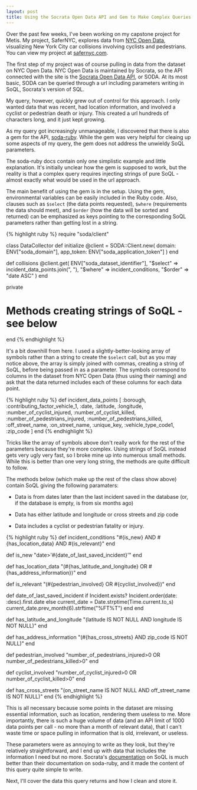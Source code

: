 ```yaml
---
layout: post
title: Using the Socrata Open Data API and Gem to Make Complex Queries
---
```


Over the past few weeks, I've been working on my capstone project for Metis. My project, SaferNYC, explores data from [NYC Open Data](https://nycopendata.socrata.com/NYC-BigApps/NYPD-Motor-Vehicle-Collisions/h9gi-nx95?), visualizing New York City car collisions involving cyclists and pedestrians. You can view my project at [safernyc.com](http://safernyc.com).

The first step of my project was of course pulling in data from the dataset on NYC Open Data. NYC Open Data is maintained by Socrata, so the API connected with the site is the [Socrata Open Data API](http://dev.socrata.com/consumers/getting-started.html), or SODA. At its most basic, SODA can be queried through a url including parameters writing in SoQL, Socrata's version of SQL.

My query, however, quickly grew out of control for this approach. I only wanted data that was recent, had location information, and involved a cyclist or pedestrian death or injury. This created a url hundreds of characters long, and it just kept growing.

As my query got increasingly unmanageable, I discovered that there is also a gem for the API, [soda-ruby](https://github.com/socrata/soda-ruby). While the gem was very helpful for cleaing up some aspects of my query, the gem does not address the unwieldy SoQL parameters.

The soda-ruby docs contain only one simplistic example and little explanation. It's initially unclear how the gem is supposed to work, but the reality is that a complex query requires injecting strings of pure SoQL - almost exactly what would be used in the url approach.

The main benefit of using the gem is in the setup. Using the gem, environmental variables can be easily included in the Ruby code. Also, clauses such as `$select` (the data points requested), `$where` (requirements the data should meet), and `$order` (how the data will be sorted and returned) can be emphasized as keys pointing to the corresponding SoQL parameters rather than getting lost in a string.

{% highlight ruby %}
require "soda/client"

class DataCollector
  def initialize
    @client = SODA::Client.new(
      domain: ENV["soda_domain"],
      app_token: ENV["soda_application_token"]
    )
  end

  def collisions
    @client.get(
      ENV["soda_dataset_identifier"],
      "$select" => incident_data_points.join(", "),
      "$where" => incident_conditions,
      "$order" => "date ASC"
    )
  end

  private

  # Methods creating strings of SoQL - see below
end
{% endhighlight %}

It's a bit downhill from here. I used a slightly-better-looking array of symbols rather than a string to create the `$select` call, but as you may notice above, the array is simply joined with commas, creating a string of SoQL, before being passed in as a parameter. The symbols correspond to columns in the dataset from NYC Open Data (thus using their naming) and ask that the data returned includes each of these columns for each data point.

{% highlight ruby %}
def incident_data_points
  [
    :borough,
    :contributing_factor_vehicle_1,
    :date,
    :latitude,
    :longitude,
    :number_of_cyclist_injured,
    :number_of_cyclist_killed,
    :number_of_pedestrians_injured,
    :number_of_pedestrians_killed,
    :off_street_name,
    :on_street_name,
    :unique_key,
    :vehicle_type_code1,
    :zip_code
  ]
end
{% endhighlight %}

Tricks like the array of symbols above don't really work for the rest of the parameters because they're more complex. Using strings of SoQL instead gets very ugly very fast, so I broke mine up into numerous small methods. While this is better than one very long string, the methods are quite difficult to follow.

The methods below (which make up the rest of the class show above) contain SoQL giving the following paramaters:

* Data is from dates later than the last incident saved in the database (or, if the database is empty, is from six months ago)

* Data has either latitude and longitude or cross streets and zip code

* Data includes a cyclist or pedestrian fatality or injury.

{% highlight ruby %}
def incident_conditions
  "#{is_new} AND #{has_location_data} AND #{is_relevant}"
end

def is_new
  "date>'#{date_of_last_saved_incident}'"
end

def has_location_data
  "(#{has_latitude_and_longitude} OR #{has_address_information})"
end

def is_relevant
  "(#{pedestrian_involved} OR #{cyclist_involved})"
end

def date_of_last_saved_incident
  if Incident.exists?
    Incident.order(date: :desc).first.date
  else
    current_date = Date.strptime(Time.current.to_s)
    current_date.prev_month(6).strftime("%FT%T")
  end
end

def has_latitude_and_longitude
  "(latitude IS NOT NULL AND longitude IS NOT NULL)"
end

def has_address_information
  "(#{has_cross_streets} AND zip_code IS NOT NULL)"
end

def pedestrian_involved
  "number_of_pedestrians_injured>0 OR number_of_pedestrians_killed>0"
end

def cyclist_involved
  "number_of_cyclist_injured>0 OR number_of_cyclist_killed>0"
end

def has_cross_streets
  "(on_street_name IS NOT NULL AND off_street_name IS NOT NULL)"
end
{% endhighlight %}

This is all necessary because some points in the dataset are missing essential information, such as location, rendering them useless to me. More importantly, there is such a huge volume of data (and an API limit of 1000 data points per call - no more than a month of relevant data), that I can't waste time or space pulling in information that is old, irrelevant, or useless.

These parameters were as annoying to write as they look, but they're relatively straightforward, and I end up with data that includes the information I need but no more. Socrata's [documentation](http://dev.socrata.com/docs/queries.html) on SoQL is much better than their documentation on soda-ruby, and it made the content of this query quite simple to write.

Next, I'll cover the data this query returns and how I clean and store it.
